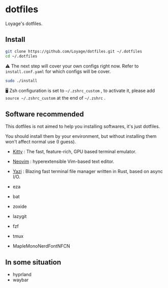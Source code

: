 # dotfiles

Loyage's dotfiles.

## Install

```bash
git clone https://github.com/Loyage/dotfiles.git ~/.dotfiles
cd ~/.dotfiles
```

⚠️ The next step will cover your own configs right now. Refer to `install.conf.yaml`  for which configs will be cover.

```bash
sudo ./install
```

🖥️ Zsh configuration is set to `~/.zshrc_custom` , to activate it, please add `source ~/.zshrc_custom` at the end of `~/.zshrc` .

## Software recommended

This dotfiles is not aimed to help you installing softwares, it's just dotfiles.

You should install them by your environment, but without installing them won't affect normal use (I guess).

- [Kitty](https://sw.kovidgoyal.net/kitty/) : The fast, feature-rich, GPU based terminal emulator.
- [Neovim](https://neovim.io/) : hyperextensible Vim-based text editor.
- [Yazi](https://yazi-rs.github.io/) : Blazing fast terminal file manager written in Rust, based on async I/O.

- eza
- bat
- zoxide
- lazygit
- fzf
- tmux
- MapleMonoNerdFontNFCN

## In some situation

- hyprland
- waybar
